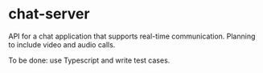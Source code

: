 # chat-server

API for a chat application that supports real-time communication.
Planning to include video and audio calls.

To be done: use Typescript and write test cases.
